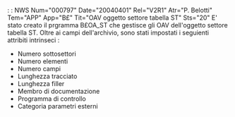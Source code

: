  :  : NWS Num="000797" Date="20040401" Rel="V2R1" Atr="P. Belotti" Tem="APP" App="B£" Tit="OAV oggetto settore tabella ST" Sts="20"
E' stato creato il prgramma B£OA_ST che gestisce gli OAV dell'oggetto settore tabella ST.
Oltre ai campi dell'archivio, sono stati impostati i seguienti attribiti intrinseci : 
- Numero sottosettori
- Numero elementi
- Numero campi
- Lunghezza tracciato
- Lunghezza filler
- Membro di documentazione
- Programma di controllo
- Categoria parametri esterni

